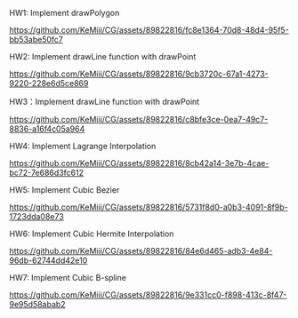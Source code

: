 HW1: Implement drawPolygon 

https://github.com/KeMiii/CG/assets/89822816/fc8e1364-70d8-48d4-95f5-bb53abe50fc7

HW2: Implement drawLine function with drawPoint 

https://github.com/KeMiii/CG/assets/89822816/9cb3720c-67a1-4273-9220-228e6d5ce869

HW3：Implement drawLine function with drawPoint

https://github.com/KeMiii/CG/assets/89822816/c8bfe3ce-0ea7-49c7-8836-a16f4c05a964

HW4: Implement Lagrange Interpolation

https://github.com/KeMiii/CG/assets/89822816/8cb42a14-3e7b-4cae-bc72-7e686d3fc612

HW5: Implement Cubic Bezier

https://github.com/KeMiii/CG/assets/89822816/5731f8d0-a0b3-4091-8f9b-1723dda08e73

HW6: Implement Cubic Hermite Interpolation

https://github.com/KeMiii/CG/assets/89822816/84e6d465-adb3-4e84-96db-62744dd42e10

HW7: Implement Cubic B-spline

https://github.com/KeMiii/CG/assets/89822816/9e331cc0-f898-413c-8f47-9e95d58abab2

